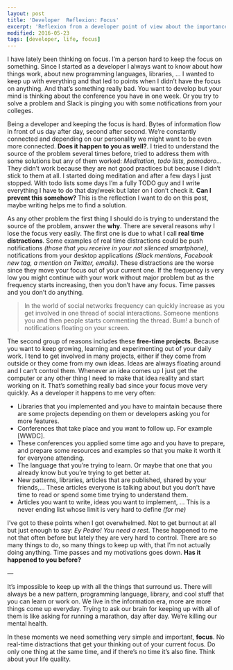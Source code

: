 ```yaml
---
layout: post
title: 'Developer  Reflexion: Focus'
excerpt: 'Reflexion from a developer point of view about the importance of keeping a focus daily to have a good quality of life'
modified: 2016-05-23
tags: [developer, life, focus]
---
```


I have lately been thinking on focus. I’m a person hard to keep the focus on something. Since I started as a developer I always want to know about how things work, about new programming languages, libraries, … I wanted to keep up with everything and that led to points when I didn’t have the focus on anything. And that’s something really bad. You want to develop but your mind is thinking about the conference you have in one week. Or you try to solve a problem and Slack is pinging you with some notifications from your colleges.

Being a developer and keeping the focus is hard. Bytes of information flow in front of us day after day, second after second. We’re constantly connected and depending on our personality we might want to be even more connected. **Does it happen to you as well?**. I tried to understand the source of the problem several times before, tried to address them with some solutions but any of them worked: _Meditation, todo lists, pomodoro…_ They didn’t work because they are not good practices but because I didn’t stick to them at all. I started doing meditation and after a few days I just stopped. With todo lists some days I’m a fully TODO guy and I write everything I have to do that day/week but later on I don’t check it. **Can I prevent this somehow?** This is the reflection I want to do on this post, maybe writing helps me to find a solution.

As any other problem the first thing I should do is trying to understand the source of the problem, answer the **why**. There are several reasons why I lose the focus very easily. The first one is due to what I call **real time distractions**. Some examples of real time distractions could be push notifications _(those that you receive in your not silenced smartphone)_, notifications from your desktop applications _(Slack mentions, Facebook new tag, a mention on Twitter, emails)_. These distractions are the worse since they move your focus out of your current one. If the frequency is very low you might continue with your work without major problem but as the frequency starts increasing, then you don’t have any focus. Time passes and you don’t do anything.

> In the world of social networks frequency can quickly increase as you get involved in one thread of social interactions. Someone mentions you and then people starts commenting the thread. Bum! a bunch of notifications floating on your screen.

The second group of reasons includes these **free-time projects**. Because you want to keep growing, learning and experimenting out of your daily work. I tend to get involved in many projects, either if they come from outside or they come from my own ideas. Ideas are always floating around and I can’t control them. Whenever an idea comes up I just get the computer or any other thing I need to make that idea reality and start working on it. That’s something really bad since your focus move very quickly. As a developer it happens to me very often:

- Libraries that you implemented and you have to maintain because there are some projects depending on them or developers asking you for more features.
- Conferences that take place and you want to follow up. For example [WWDC].
- These conferences you applied some time ago and you have to prepare, and prepare some resources and examples so that you make it worth it for everyone attending.
- The language that you’re trying to learn. Or maybe that one that you already know but you’re trying to get better at.
- New patterns, libraries, articles that are published, shared by your friends,… These articles everyone is talking about but you don’t have time to read or spend some time trying to understand them.
- Articles you want to write, ideas you want to implement, … This is a never ending list whose limit is very hard to define _(for me)_

I’ve got to these points when I got overwhelmed. Not to get burnout at all but just enough to say: _Ey Pedro! You need a rest_. These happened to me not that often before but lately they are very hard to control. There are so many things to do, so many things to keep up with, that I’m not actually doing anything. Time passes and my motivations goes down. **Has it happened to you before?**

—

It’s impossible to keep up with all the things that surround us. There will always be a new pattern, programming language, library, and cool stuff that you can learn or work on. We live in the information era, more are more things come up everyday. Trying to ask our brain for keeping up with all of them is like asking for running a marathon, day after day. We’re killing our mental health.

In these moments we need something very simple and important, **focus**. No real-time distractions that get your thinking out of your current focus. Do only one thing at the same time, and if there’s no time it’s also fine. Think about your life quality.
